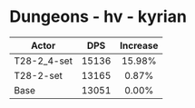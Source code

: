 # Dungeons - hv - kyrian
| Actor | DPS | Increase |
|---|:---:|:---:|
|T28-2_4-set|15136|15.98%|
|T28-2-set|13165|0.87%|
|Base|13051|0.00%|
